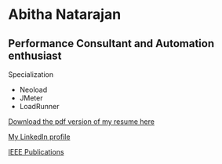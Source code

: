 <div id="header"></div>
<div class="left"></div>
<div class="stuff">
  
  <h1>Abitha Natarajan</h1>
  <h2>Performance Consultant and Automation enthusiast</h2>

  <p class="head">Specialization</p>
  <ul>
    <li>Neoload</li>
    <li>JMeter</li>
    <li>LoadRunner</li>
  </ul>

 <a href="https://www.visualcv.com/abithasanjeevi/pdf/" target="_blank"> Download the pdf version of my resume here </a>
 <p>
 <a href="https://www.linkedin.com/in/abithasanjeevi/" target="_blank">My LinkedIn profile </a> </p>
 <p>
 <a href="#" onclick="window.open('https://ieeexplore.ieee.org/document/7159300'); 
                      window.open('https://ieeexplore.ieee.org/document/7159301');">IEEE Publications</a> </p>

 
</div>

